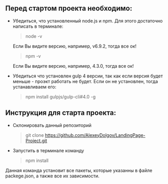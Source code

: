## Перед стартом проекта необходимо:

* Убедиться, что установленный node.js и npm. Для этого достаточно написать в терминале:
    > node -v

    Если Вы видите версию, например, v6.9.2, тогда все ок!

    > npm -v

    Если Вы видите версию, например, 4.3.0, тогда все ок!

* Убедиться что установлен gulp 4 версии, так как если версия будет меньше - проэкт работать не будет. 
Если он не установлен, тогда устанавливаем его:

    > npm install gulpjs/gulp-cli#4.0 -g

## Инструкция для старта проекта:
* Склонировать данный репозиторий
    > git clone https://github.com/AlexeyDolgov/LandingPage-Project.git

* Запустить в терминале команду
    > npm install

Данная команда установит все пакеты, которые указанны в файле packege.json, а также все их зависимости.